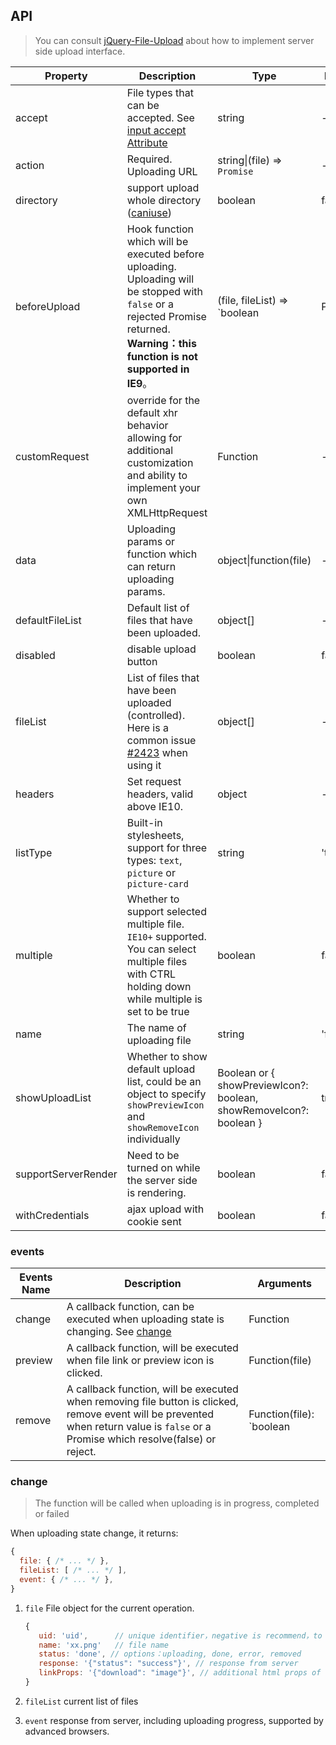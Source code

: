 ## API

> You can consult [jQuery-File-Upload](https://github.com/blueimp/jQuery-File-Upload/wiki) about how to implement server side upload interface.

| Property | Description | Type | Default |
| -------- | ----------- | ---- | ------- |
| accept | File types that can be accepted. See [input accept Attribute](https://developer.mozilla.org/en-US/docs/Web/HTML/Element/input#attr-accept) | string | - |
| action | Required. Uploading URL | string\|(file) => `Promise` | - |
| directory | support upload whole directory ([caniuse](https://caniuse.com/#feat=input-file-directory)) | boolean | false |
| beforeUpload | Hook function which will be executed before uploading. Uploading will be stopped with `false` or a rejected Promise returned. **Warning：this function is not supported in IE9**。 | (file, fileList) => `boolean | Promise` | - |
| customRequest | override for the default xhr behavior allowing for additional customization and ability to implement your own XMLHttpRequest | Function | - |
| data | Uploading params or function which can return uploading params. | object\|function(file) | - |
| defaultFileList | Default list of files that have been uploaded. | object\[] | - |
| disabled | disable upload button | boolean | false |
| fileList | List of files that have been uploaded (controlled). Here is a common issue [#2423](https://github.com/ant-design/ant-design/issues/2423) when using it | object\[] | - |
| headers | Set request headers, valid above IE10. | object | - |
| listType | Built-in stylesheets, support for three types: `text`, `picture` or `picture-card` | string | 'text' |
| multiple | Whether to support selected multiple file. `IE10+` supported. You can select multiple files with CTRL holding down while multiple is set to be true | boolean | false |
| name | The name of uploading file | string | 'file' |
| showUploadList | Whether to show default upload list, could be an object to specify `showPreviewIcon` and `showRemoveIcon` individually | Boolean or { showPreviewIcon?: boolean, showRemoveIcon?: boolean } | true |
| supportServerRender | Need to be turned on while the server side is rendering. | boolean | false |
| withCredentials | ajax upload with cookie sent | boolean | false |

### events
| Events Name | Description | Arguments |
| --- | --- | --- |
| change | A callback function, can be executed when uploading state is changing. See [change](#change) | Function | - |
| preview | A callback function, will be executed when file link or preview icon is clicked. | Function(file) | - |
| remove | A callback function, will be executed when removing file button is clicked, remove event will be prevented when return value is `false` or a Promise which resolve(false) or reject. | Function(file): `boolean | Promise` | - |

### change

> The function will be called when uploading is in progress, completed or failed

When uploading state change, it returns:

```js
{
  file: { /* ... */ },
  fileList: [ /* ... */ ],
  event: { /* ... */ },
}
```

1. `file` File object for the current operation.

   ```js
   {
      uid: 'uid',      // unique identifier，negative is recommend，to prevent interference with internal generated id
      name: 'xx.png'   // file name
      status: 'done', // options：uploading, done, error, removed
      response: '{"status": "success"}', // response from server
      linkProps: '{"download": "image"}', // additional html props of file link
   }
   ```

2. `fileList` current list of files
3. `event` response from server, including uploading progress, supported by advanced browsers.

